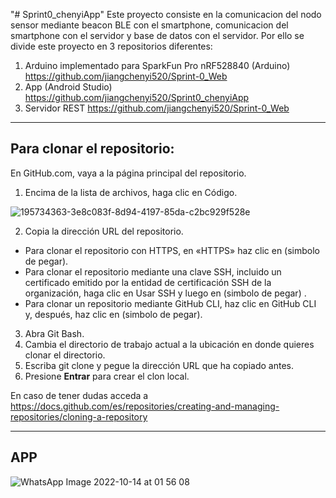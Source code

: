 "# Sprint0_chenyiApp" 
Este proyecto consiste en la comunicacion del nodo sensor mediante beacon BLE con el smartphone, comunicacion del smartphone con el servidor y base de datos con el servidor. Por ello se divide este proyecto en 3 repositorios diferentes: 
1. Arduino implementado para SparkFun Pro nRF528840 (Arduino) https://github.com/jiangchenyi520/Sprint-0_Web 
2. App (Android Studio) https://github.com/jiangchenyi520/Sprint0_chenyiApp
3. Servidor REST https://github.com/jiangchenyi520/Sprint-0_Web  

--------------------------------------------------------------------------------------------------------------------------------------------
Para clonar el repositorio: 
--------------------------------------------------------------------------------------------------------------------------------------------

En GitHub.com, vaya a la página principal del repositorio. 
1. Encima de la lista de archivos, haga clic en Código.

![195734363-3e8c083f-8d94-4197-85da-c2bc929f528e](https://user-images.githubusercontent.com/73239280/195735557-8d59c5c9-591a-4221-9b66-f377675b20b2.png)

2. Copia la dirección URL del repositorio. 
- Para clonar el repositorio con HTTPS, en «HTTPS» haz clic en (simbolo de pegar).
- Para clonar el repositorio mediante una clave SSH, incluido un certificado emitido por la entidad de certificación SSH de la organización, haga clic en Usar SSH y  luego en  (simbolo de pegar) .
- Para clonar un repositorio mediante GitHub CLI, haz clic en GitHub CLI y, después, haz clic en  (simbolo de pegar).

3. Abra Git Bash. 
4. Cambia el directorio de trabajo actual a la ubicación en donde quieres clonar el directorio. 
5. Escriba git clone y pegue la dirección URL que ha copiado antes.
6. Presione **Entrar** para crear el clon local.

En caso de tener dudas acceda a https://docs.github.com/es/repositories/creating-and-managing-repositories/cloning-a-repository

--------------------------------------------------------------------------------------------------------------------------------------------
  APP 
--------------------------------------------------------------------------------------------------------------------------------------------
![WhatsApp Image 2022-10-14 at 01 56 08](https://user-images.githubusercontent.com/73239280/195735291-84ffc740-7555-4ff2-a0ac-d07986d6943d.jpeg)
